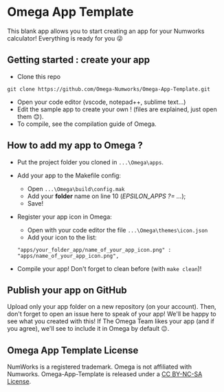 # Omega App Template

This blank app allows you to start creating an app for your Numworks calculator! Everything is ready for you :stuck_out_tongue_winking_eye:

## Getting started : create your app

* Clone this repo
```
git clone https://github.com/Omega-Numworks/Omega-App-Template.git
```
* Open your code editor (vscode, notepad++, sublime text...)
* Edit the sample app to create your own ! (files are explained, just open them :blush:).
* To compile, see the compilation guide of Omega.

## How to add my app to Omega ?

* Put the project folder you cloned in `...\Omega\apps`.
* Add your app to the Makefile config:
    * Open `...\Omega\build\config.mak`
    * Add your __**folder**__ name on line 10 (*EPSILON_APPS ?= ...*);
    * Save!

* Register your app icon in Omega:
    * Open with your code editor the file `...\Omega\themes\icon.json`
    * Add your icon to the list:
    ```
    "apps/your_folder_app/name_of_your_app_icon.png" : "apps/name_of_your_app_icon.png",
    ```
* Compile your app! Don't forget to clean before (with `make clean`)!

## Publish your app on GitHub

Upload only your app folder on a new repository (on your account). Then, don't forget to open an issue here to speak of your app! We'll be happy to see what you created with this! If The Omega Team likes your app (and if you agree), we'll see to include it in Omega by default :wink:.

## Omega App Template License

NumWorks is a registered trademark. Omega is not affiliated with Numworks. Omega-App-Template is released under a [CC BY-NC-SA License](https://creativecommons.org/licenses/by-nc-sa/4.0/legalcode).
